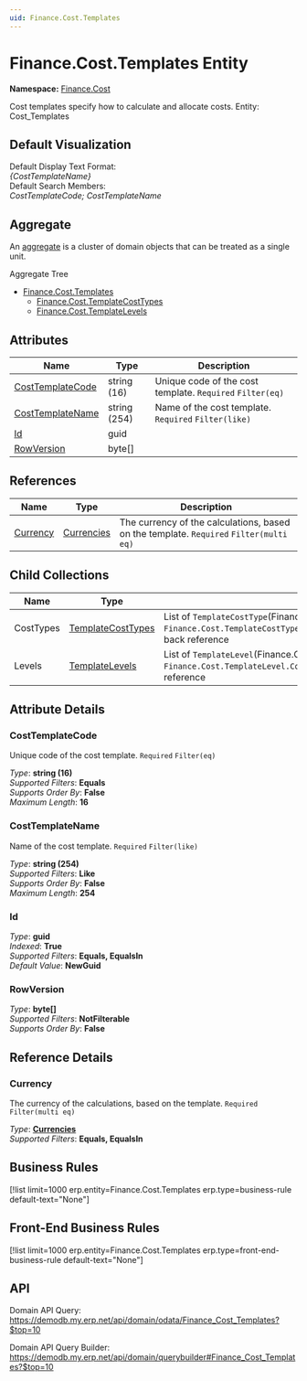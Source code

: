 ```yaml
---
uid: Finance.Cost.Templates
---
```

# Finance.Cost.Templates Entity

**Namespace:** [Finance.Cost](Finance.Cost.md)  

Cost templates specify how to calculate and allocate costs. Entity: Cost_Templates

## Default Visualization
Default Display Text Format:  
_{CostTemplateName}_  
Default Search Members:  
_CostTemplateCode; CostTemplateName_  

## Aggregate
An [aggregate](https://docs.erp.net/tech/advanced/concepts/aggregates.html) is a cluster of domain objects that can be treated as a single unit.  

Aggregate Tree  
* [Finance.Cost.Templates](Finance.Cost.Templates.md)  
  * [Finance.Cost.TemplateCostTypes](Finance.Cost.TemplateCostTypes.md)  
  * [Finance.Cost.TemplateLevels](Finance.Cost.TemplateLevels.md)  

## Attributes

| Name | Type | Description |
| ---- | ---- | --- |
| [CostTemplateCode](Finance.Cost.Templates.md#costtemplatecode) | string (16) | Unique code of the cost template. `Required` `Filter(eq)` 
| [CostTemplateName](Finance.Cost.Templates.md#costtemplatename) | string (254) | Name of the cost template. `Required` `Filter(like)` 
| [Id](Finance.Cost.Templates.md#id) | guid |  
| [RowVersion](Finance.Cost.Templates.md#rowversion) | byte[] |  

## References

| Name | Type | Description |
| ---- | ---- | --- |
| [Currency](Finance.Cost.Templates.md#currency) | [Currencies](General.Currencies.md) | The currency of the calculations, based on the template. `Required` `Filter(multi eq)` |

## Child Collections

| Name | Type | Description |
| ---- | ---- | --- |
| CostTypes | [TemplateCostTypes](Finance.Cost.TemplateCostTypes.md) | List of `TemplateCostType`(Finance.Cost.TemplateCostTypes.md) child objects, based on the `Finance.Cost.TemplateCostType.CostTemplate`(Finance.Cost.TemplateCostTypes.md#costtemplate) back reference 
| Levels | [TemplateLevels](Finance.Cost.TemplateLevels.md) | List of `TemplateLevel`(Finance.Cost.TemplateLevels.md) child objects, based on the `Finance.Cost.TemplateLevel.CostTemplate`(Finance.Cost.TemplateLevels.md#costtemplate) back reference 


## Attribute Details

### CostTemplateCode

Unique code of the cost template. `Required` `Filter(eq)`

_Type_: **string (16)**  
_Supported Filters_: **Equals**  
_Supports Order By_: **False**  
_Maximum Length_: **16**  

### CostTemplateName

Name of the cost template. `Required` `Filter(like)`

_Type_: **string (254)**  
_Supported Filters_: **Like**  
_Supports Order By_: **False**  
_Maximum Length_: **254**  

### Id

_Type_: **guid**  
_Indexed_: **True**  
_Supported Filters_: **Equals, EqualsIn**  
_Default Value_: **NewGuid**  

### RowVersion

_Type_: **byte[]**  
_Supported Filters_: **NotFilterable**  
_Supports Order By_: **False**  


## Reference Details

### Currency

The currency of the calculations, based on the template. `Required` `Filter(multi eq)`

_Type_: **[Currencies](General.Currencies.md)**  
_Supported Filters_: **Equals, EqualsIn**  



## Business Rules

[!list limit=1000 erp.entity=Finance.Cost.Templates erp.type=business-rule default-text="None"]

## Front-End Business Rules

[!list limit=1000 erp.entity=Finance.Cost.Templates erp.type=front-end-business-rule default-text="None"]

## API

Domain API Query:
<https://demodb.my.erp.net/api/domain/odata/Finance_Cost_Templates?$top=10>

Domain API Query Builder:
<https://demodb.my.erp.net/api/domain/querybuilder#Finance_Cost_Templates?$top=10>

